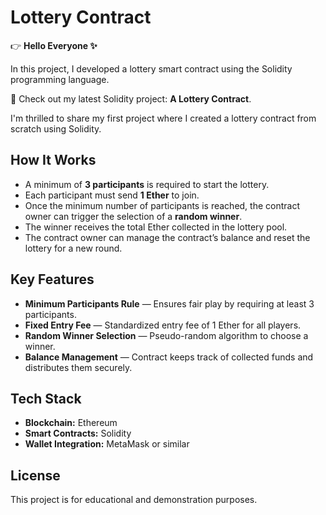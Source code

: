 # Lottery Contract

👉 **Hello Everyone ✨**

In this project, I developed a lottery smart contract using the Solidity programming language.

🚀 Check out my latest Solidity project: **A Lottery Contract**.

I'm thrilled to share my first project where I created a lottery contract from scratch using Solidity.

## How It Works

- A minimum of **3 participants** is required to start the lottery.
- Each participant must send **1 Ether** to join.
- Once the minimum number of participants is reached, the contract owner can trigger the selection of a **random winner**.
- The winner receives the total Ether collected in the lottery pool.
- The contract owner can manage the contract’s balance and reset the lottery for a new round.

## Key Features

- **Minimum Participants Rule** — Ensures fair play by requiring at least 3 participants.
- **Fixed Entry Fee** — Standardized entry fee of 1 Ether for all players.
- **Random Winner Selection** — Pseudo-random algorithm to choose a winner.
- **Balance Management** — Contract keeps track of collected funds and distributes them securely.

## Tech Stack

- **Blockchain:** Ethereum  
- **Smart Contracts:** Solidity  
- **Wallet Integration:** MetaMask or similar

## License

This project is for educational and demonstration purposes.
